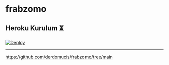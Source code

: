 # frabzomo

## Heroku Kurulum ⏳

[![Deploy](https://www.herokucdn.com/deploy/button.svg)](https://heroku.com/deploy?template=https://github.com/derdomucis/frabzomo)

---

https://github.com/derdomucis/frabzomo/tree/main
